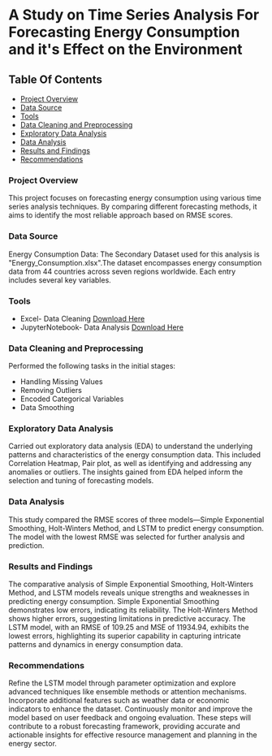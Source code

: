 # A Study on Time Series Analysis For Forecasting Energy Consumption and it's Effect on the Environment  


## Table Of Contents 

- [Project Overview](#project-overview)
- [Data Source](#data-source)
- [Tools](#tools)
- [Data Cleaning and Preprocessing](#data-cleaning-and-preprocessing)
- [Exploratory Data Analysis](#exploratory-data-analysis)
- [Data Analysis](#data-analysis)
- [Results and Findings](#results-and-findings)
- [Recommendations](#recommendations)


### Project Overview 

This project focuses on forecasting energy consumption using various time series analysis techniques. By comparing different forecasting methods, it aims to identify the most reliable approach based on RMSE scores.

### Data Source 

Energy Consumption Data: The Secondary Dataset used for this analysis is "Energy_Consumption.xlsx".The dataset encompasses energy consumption data from 44 countries across seven regions worldwide. Each entry includes several key variables. 

### Tools 

- Excel- Data Cleaning [Download Here](https://microsoft.com)
- JupyterNotebook- Data Analysis [Download Here](https://www.anaconda.com)

### Data Cleaning and Preprocessing 

Performed the following tasks in the initial stages:
- Handling Missing Values
- Removing Outliers
- Encoded Categorical Variables
- Data Smoothing

### Exploratory Data Analysis 

Carried out exploratory data analysis (EDA) to understand the underlying patterns and characteristics of the energy consumption data. This included Correlation Heatmap, Pair plot, as well as identifying and addressing any anomalies or outliers. The insights gained from EDA helped inform the selection and tuning of forecasting models.

### Data Analysis

This study compared the RMSE scores of three models—Simple Exponential Smoothing, Holt-Winters Method, and LSTM to predict energy consumption. The model with the lowest RMSE was selected for further analysis and prediction.



### Results and Findings 

The comparative analysis of Simple Exponential Smoothing, Holt-Winters Method, and LSTM models reveals unique strengths and weaknesses in predicting energy consumption. Simple Exponential Smoothing demonstrates low errors, indicating its reliability. The Holt-Winters Method shows higher errors, suggesting limitations in predictive accuracy. The LSTM model, with an RMSE of 109.25 and MSE of 11934.94, exhibits the lowest errors, highlighting its superior capability in capturing intricate patterns and dynamics in energy consumption data.

### Recommendations 

Refine the LSTM model through parameter optimization and explore advanced techniques like ensemble methods or attention mechanisms. Incorporate additional features such as weather data or economic indicators to enhance the dataset. Continuously monitor and improve the model based on user feedback and ongoing evaluation. These steps will contribute to a robust forecasting framework, providing accurate and actionable insights for effective resource management and planning in the energy sector.
